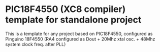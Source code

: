 # PIC18F4550 (XC8 compiler) template for standalone project

This is a template for any project based on PIC18F4550, configured
as Pinguino 18F4550 (RA4 configured as Dout + 20Mhz xtal osc. + 48Mhz system clock freq. after PLL)
